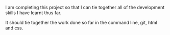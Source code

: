 I am completing this project so that I can tie together all of the development skills I have learnt thus far.

It should tie together the work done so far in the command line, git, html and css.